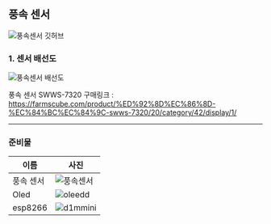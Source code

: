 ## 풍속 센서

![풍속센서 깃허브](https://user-images.githubusercontent.com/37902752/169436943-8d8c742e-8c38-429e-baf2-d17d848285b6.png)
### 1.  센서 배선도

![풍속센서 배선도](https://user-images.githubusercontent.com/37902752/169462391-8acecac6-e817-4387-b518-03dc182fc493.png)

 
풍속 센서 SWWS-7320 구매링크 : https://farmscube.com/product/%ED%92%8D%EC%86%8D-%EC%84%BC%EC%84%9C-swws-7320/20/category/42/display/1/  


--------

### 준비물
|이름|사진|
|----|-----|
|풍속 센서|![풍속센서](https://user-images.githubusercontent.com/37902752/169437289-59ef4e23-afc2-476f-aeb7-bed96e8c90ec.PNG)|
|Oled|![oleedd](https://user-images.githubusercontent.com/37902752/153120187-e9dfc7bd-49fb-484d-994d-68bb78064cb1.png)|
|esp8266|![d1mmini](https://user-images.githubusercontent.com/37902752/153120047-a398f2d9-739f-4dbd-a7e8-49a560cae8d0.png)|
